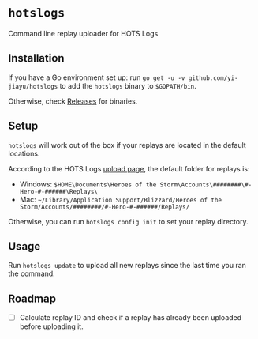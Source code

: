 # `hotslogs`
Command line replay uploader for HOTS Logs

## Installation
If you have a Go environment set up: run `go get -u -v github.com/yi-jiayu/hotslogs` to add the `hotslogs` binary to `$GOPATH/bin`.

Otherwise, check [Releases](https://github.com/yi-jiayu/hotslogs/releases) for binaries.

## Setup
`hotslogs` will work out of the box if your replays are located in the default locations. 

According to the HOTS Logs [upload page](https://www.hotslogs.com/Account/Upload), the default folder for replays is:
- Windows: `$HOME\Documents\Heroes of the Storm\Accounts\########\#-Hero-#-######\Replays\`
- Mac: `~/Library/Application Support/Blizzard/Heroes of the Storm/Accounts/########/#-Hero-#-######/Replays/`

Otherwise, you can run `hotslogs config init` to set your replay directory.

## Usage
Run `hotslogs update` to upload all new replays since the last time you ran the command.

## Roadmap
- [ ] Calculate replay ID and check if a replay has already been uploaded before uploading it.
